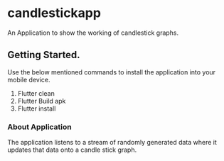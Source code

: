 # candlestickapp
An Application to show the working of candlestick graphs.

## Getting Started.
  Use the below mentioned commands to install the application into your mobile device.
  1. Flutter clean
  2. Flutter Build apk
  3. Flutter install
  
### About Application

The application listens to a stream of randomly generated data where it updates that data onto a candle stick graph.
